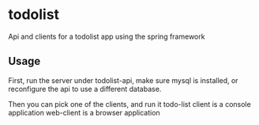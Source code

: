 # todolist
Api and clients for a todolist app using the spring framework

## Usage
First, run the server under todolist-api, make sure mysql is installed, or reconfigure the api to use a different database.

Then you can pick one of the clients, and run it
  todo-list client is a console application
  web-client is a browser application

